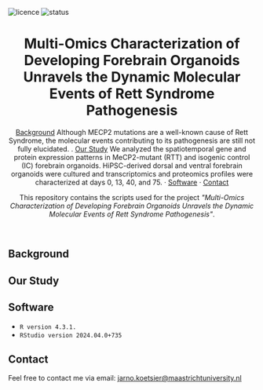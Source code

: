 ![licence](https://badgen.net/badge/Licence/MIT/purple)
![status](https://badgen.net/badge/Status/Complete/green)

<h1 align="center">
Multi-Omics Characterization of Developing Forebrain Organoids Unravels the Dynamic Molecular Events of Rett Syndrome Pathogenesis
</h1>

<p align="center">
<a href="https://github.com/jarnokoetsier/OrganoidAnalysis/blob/main/README.md#background">Background</a>
Although MECP2 mutations are a well-known cause of Rett Syndrome, the molecular events contributing to its pathogenesis are still not fully elucidated. 
     .
<a href="https://github.com/jarnokoetsier/OrganoidAnalysis/blob/main/README.md#our-study">Our Study</a>
We analyzed the spatiotemporal gene and protein expression patterns in MeCP2-mutant (RTT) and isogenic control (IC) forebrain organoids. HiPSC-derived dorsal and ventral forebrain organoids were cultured and transcriptomics and proteomics profiles were characterized at days 0, 13, 40, and 75. 
     ·
<a href="https://github.com/jarnokoetsier/OrganoidAnalysis/blob/main/README.md#software">Software</a>
     ·
<a href="https://github.com/jarnokoetsier/OrganoidAnalysis/blob/main/README.md#contact">Contact</a>
</p>

<p align="center">
This repository contains the scripts used for the project <i>"Multi-Omics Characterization of Developing Forebrain Organoids Unravels the Dynamic Molecular Events of Rett Syndrome Pathogenesis"</i>.
</p>
<br>

## Background

## Our Study

## Software
* `R version 4.3.1.`
* `RStudio version 2024.04.0+735`

## Contact
Feel free to contact me via email: jarno.koetsier@maastrichtuniversity.nl
